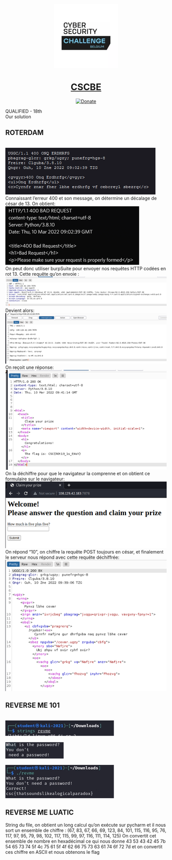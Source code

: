 <div align="center">
<!-- Title: -->
  <a href="https://github.com/AstroJUS/CSCBE">
    <img src="/img/CSCBE.png" height="200">
  </a>
  <h1><a href="https://github.com/AstroJUS/CSCBE">CSCBE</a></h1>
<!-- Labels: -->
  <!-- First row: -->
  <a href="https://www.paypal.me/TheAlgorithms/100">
    <img src="https://img.shields.io/badge/Donate-PayPal-green.svg?logo=paypal&style=flat-square" height="20" alt="Donate">
  </a>
</div>

QUALIFIED - 18th </br> Our solution
## ROTERDAM

</br><img src="/img/1.png"></br>
Connaissant l’erreur 400 et son message, on détermine un décalage de césar de 13.
On obtient:
</br><img src="/img/2.png"></br>
On peut donc utiliser burpSuite pour envoyer nos requêtes HTTP codées en rot 13.
Cette requête qu’on envoie :
</br><img src="/img/3.png"></br>
Devient alors:
</br><img src="/img/4.png"></br>
On reçoit une réponse:
</br><img src="/img/5.png"></br>
On la déchiffre pour que le navigateur la comprenne et on obtient ce formulaire sur le navigateur:
</br><img src="/img/6.png"></br>
On répond “10”, on chiffre la requête POST toujours en césar, et finalement le serveur nous répond avec cette requête déchiffrée:
</br><img src="/img/7.png"></br>

## REVERSE ME 101

</br><img src="/img/8.png"></br>
</br><img src="/img/9.png"></br>
</br><img src="/img/10.png"></br>

## REVERSE ME LUATIC

String du file, on obtient un long calcul qu’on exécute sur pycharm et il nous sort un ensemble de chiffre :
(67, 83, 67, 66, 69, 123, 84, 101, 115, 116, 95, 76, 117, 97, 95, 79, 98, 102, 117, 115, 99, 97, 116, 111, 114, 125)
On convertit cet ensemble de nombre en hexadécimal ce qui nous donne
43 53 43 42 45 7b 54 65 73 74 5f 4c 75 61 5f 4f 62 66 75 73 63 61 74 6f 72 7d
et on convertit ces chiffre en ASCII et nous obtenons le flag










